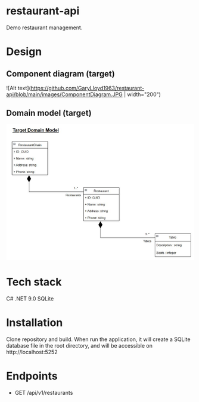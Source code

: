 # restaurant-api
Demo restaurant management.

# Design
## Component diagram (target)
![Alt text](https://github.com/GaryLloyd1963/restaurant-api/blob/main/images/ComponentDiagram.JPG | width="200")

## Domain model (target)
![Alt text](https://github.com/GaryLloyd1963/restaurant-api/blob/main/images/DomainModel.JPG)

# Tech stack
C# .NET 9.0
SQLite

# Installation
Clone repository and build. When run the application, it will create a SQLite database file in the root directory,
and will be accessible on http://localhost:5252

# Endpoints
- GET /api/v1/restaurants
